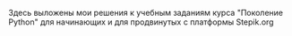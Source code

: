 Здесь выложены мои решения к учебным заданиям курса "Поколение Python" для начинающих и для продвинутых с платформы Stepik.org
